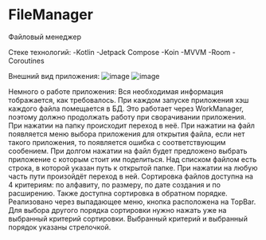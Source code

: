 # FileManager
Файловый менеджер

Стеке технологий:
-Kotlin
-Jetpack Compose
-Koin
-MVVM
-Room
-Coroutines

Внешний вид приложения: 
![image](https://github.com/4aK-Boris/FileManager/assets/112987759/20d7bbb3-0593-4182-895d-60fbc21a6b90)
![image](https://github.com/4aK-Boris/FileManager/assets/112987759/77dcd844-7547-464f-8c58-d5f8eb53e54f)

Немного о работе приложения:
Вся необходимая информация тображается, как требовалось. При каждом запуске приложения хэш каждого файла помещается в БД. Это работает через WorkManager, поэтому должно продолжать работу при сворачивании приложения. 
При нажатии на папку происходит переход в неё. При нажатии на файл появляется меню выбора приложения для открытия файла, если нет такого приложения, то появляется ошибка с соответствующим сообением. При долгом нажатии на файл будет предложено выбрать приложение с которым стоит им поделиться.
Над списком файлом есть строка, в которой указан путь к открытой папке. При нажатии на любую часть пути произойдёт переход в ней.
Сортировка файлов доступна на 4 критериям: по алфавиту, по размеру, по дате создания и по расширению. Также доступна сортировка в обратном порядке. Реализовано через выпадающее меню, кнопка расположена на TopBar. Для выбора другого порядка сортировки нужно нажать уже на выбранный критерий сортировки. Выбранный критерий и выбранный порядок указаны стрелочкой.
